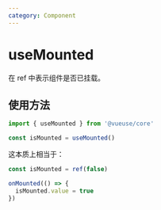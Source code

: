 ```yaml
---
category: Component
---
```


# useMounted

在 ref 中表示组件是否已挂载。

## 使用方法

```js
import { useMounted } from '@vueuse/core'

const isMounted = useMounted()
```

这本质上相当于：

```ts
const isMounted = ref(false)

onMounted(() => {
  isMounted.value = true
})
```

